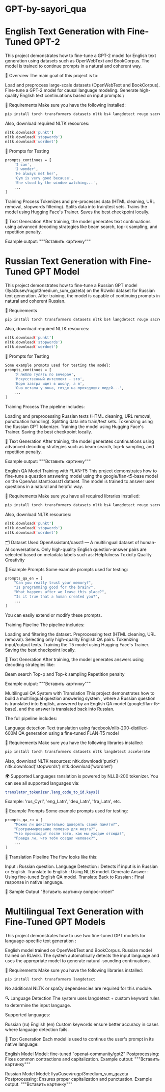 # GPT-by-sayori_qua

# English Text Generation with Fine-Tuned GPT-2
This project demonstrates how to fine-tune a GPT-2 model for English text generation using datasets such as OpenWebText and BookCorpus. The model is trained to continue prompts in a natural and coherent way.

📝 Overview
The main goal of this project is to:

Load and preprocess large-scale datasets (OpenWebText and BookCorpus).
Fine-tune a GPT-2 model for causal language modeling.
Generate high-quality English text continuations based on input prompts.\

🧰 Requirements
Make sure you have the following installed:
```bash
pip install torch transformers datasets nltk bs4 langdetect rouge sacrebleu pandas tqdm joblib tensorboard
```
Also, download required NLTK resources:
```bash
nltk.download('punkt')
nltk.download('stopwords')
nltk.download('wordnet')
```
🧪 Prompts for Testing
```bash
prompts_continues = [
    'I can', 
    'I wonder', 
    'He always met her', 
    'Gym is very good because',
    'She stood by the window watching...',
    ...
]
```
Training Process
Tokenizes and pre-processes data (HTML cleaning, URL removal, stopwords filtering).
Splits data into train/test sets.
Trains the model using Hugging Face's Trainer.
Saves the best checkpoint locally.

🧠 Text Generation
After training, the model generates text continuations using advanced decoding strategies like beam search, top-k sampling, and repetition penalty.

Example output:
"""Вставить картинку"""


# Russian Text Generation with Fine-Tuned GPT Model
This project demonstrates how to fine-tune a Russian GPT model (IlyaGusev/rugpt3medium_sum_gazeta) on the RUwiki dataset for Russian text generation. After training, the model is capable of continuing prompts in natural and coherent Russian.

🧰 Requirements
```bash
pip install torch transformers datasets nltk bs4 langdetect rouge sacrebleu pandas tqdm joblib tensorboard accelerate
```
Also, download required NLTK resources:
```bash
nltk.download('punkt')
nltk.download('stopwords')
nltk.download('wordnet')
```
🧪 Prompts for Testing
```bash
Some example prompts used for testing the model:
prompts_continues = [
    'Я люблю гулять по вечерам',
    'Искусственный интеллект - это',
    'Боря завтра идет в школу, а я',
    'Она встала у окна, глядя на проходящих людей...',
    ...
]
```
Training Process
The pipeline includes:

Loading and preprocessing Russian texts (HTML cleaning, URL removal, punctuation handling).
Splitting data into train/test sets.
Tokenizing using the Russian GPT tokenizer.
Training the model using Hugging Face's Trainer.
Saving the best checkpoint locally.

🧠 Text Generation
After training, the model generates continuations using advanced decoding strategies such as beam search, top-k sampling, and repetition penalty.

Example output:
"""Вставить картинку"""

English QA Model Training with FLAN-T5
This project demonstrates how to fine-tune a question answering model using the google/flan-t5-base model on the OpenAssistant/oasst1 dataset. The model is trained to answer user questions in a natural and helpful way.

🧰 Requirements
Make sure you have all required libraries installed:
```bash
pip install torch transformers datasets nltk bs4 langdetect rouge sacrebleu pandas tqdm joblib tensorboard accelerate
```
Also, download NLTK resources:
```bash
nltk.download('punkt')
nltk.download('stopwords')
nltk.download('wordnet')
```
🗂️ Dataset Used
OpenAssistant/oasst1 — A multilingual dataset of human-AI conversations.
Only high-quality English question-answer pairs are selected based on metadata labels such as:
Helpfulness
Toxicity
Quality
Creativity

🧪 Example Prompts
Some example prompts used for testing:
```bash
prompts_qa_en = [
    "Can you really trust your memory?",
    "Is programming good for the brain?",
    "What happens after we leave this place?",
    "Is it true that a human created you?",
    ...
]
```
You can easily extend or modify these prompts.

Training Pipeline
The pipeline includes:

Loading and filtering the dataset.
Preprocessing text (HTML cleaning, URL removal).
Selecting only high-quality English QA pairs.
Tokenizing input/output texts.
Training the T5 model using Hugging Face's Trainer.
Saving the best checkpoint locally.

🧠 Text Generation
After training, the model generates answers using decoding strategies like:

Beam search
Top-p and Top-k sampling
Repetition penalty

Example output:
"""Вставить картинку"""

Multilingual QA System with Translation
This project demonstrates how to build a multilingual question answering system , where a Russian question is translated into English, answered by an English QA model (google/flan-t5-base), and the answer is translated back into Russian.

The full pipeline includes:

Language detection
Text translation using facebook/nllb-200-distilled-600M
QA generation using a fine-tuned FLAN-T5 model

🧰 Requirements
Make sure you have the following libraries installed:
```bash
pip install torch transformers datasets nltk langdetect accelerate
```
Also, download NLTK resources:
nltk.download('punkt')
nltk.download('stopwords')
nltk.download('wordnet')

🌍 Supported Languages
ranslation is powered by NLLB-200 tokenizer. You can see all supported languages via:
```bash
translator_tokenizer.lang_code_to_id.keys()
```
Example: 'rus_Cyrl', 'eng_Latn', 'deu_Latn', 'fra_Latn', etc.

🧪 Example Prompts
Some example prompts used for testing:
```bash
prompts_qa_ru = [
    "Можно ли действительно доверять своей памяти?",
    "Программирование полезно для мозга?",
    "Что происходит после того, как мы уходим отсюда?",
    "Правда ли, что тебя создал человек?",
    ...
]
```

🔁 Translation Pipeline
The flow looks like this:

Input : Russian question.
Language Detection : Detects if input is in Russian or English.
Translate to English : Using NLLB model.
Generate Answer : Using fine-tuned English QA model.
Translate Back to Russian : Final response in native language.

🧠 Sample Output
"Вставить картинку вопрос-ответ"

# Multilingual Text Generation with Fine-Tuned GPT Models
This project demonstrates how to use two fine-tuned GPT models for language-specific text generation :

English model trained on OpenWebText and BookCorpus.
Russian model trained on RUwiki.
The system automatically detects the input language and uses the appropriate model to generate natural-sounding continuations.

🧰 Requirements
Make sure you have the following libraries installed:
```bash
pip install torch transformers langdetect
```

No additional NLTK or spaCy dependencies are required for this module.

🔍 Language Detection
The system uses langdetect + custom keyword rules to determine the input language.

Supported languages:

Russian (ru)
English (en)
Custom keywords ensure better accuracy in cases where language detection fails.

🧠 Text Generation
Each model is used to continue the user's prompt in its native language:

English Model
Model: fine-tuned "openai-community/gpt2"
Postprocessing: Fixes common contractions and capitalization.
Example output:
"""Вставить картинку"""

Russian Model
Model: IlyaGusev/rugpt3medium_sum_gazeta
Postprocessing: Ensures proper capitalization and punctuation.
Example output:
"""Вставить картинку"""
